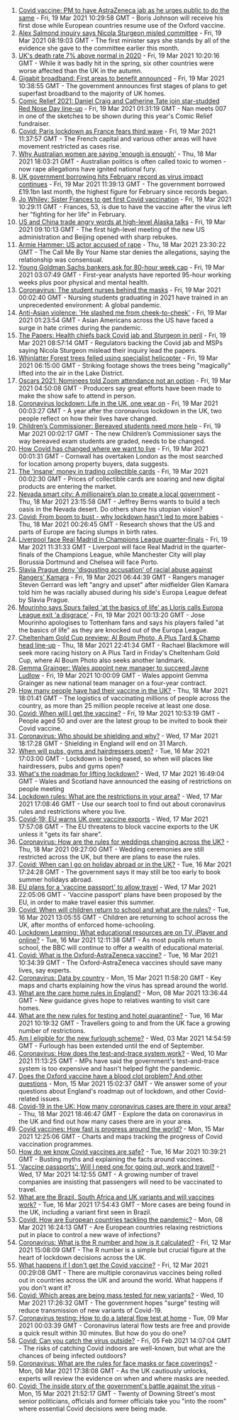 1. [Covid vaccine: PM to have AstraZeneca jab as he urges public to do the same](https://www.bbc.co.uk/news/uk-56452412) - Fri, 19 Mar 2021 10:29:58 GMT - Boris Johnson will receive his first dose while European countries resume use of the Oxford vaccine.
1. [Alex Salmond inquiry says Nicola Sturgeon misled committee](https://www.bbc.co.uk/news/uk-scotland-scotland-politics-56451170) - Fri, 19 Mar 2021 08:19:03 GMT - The first minister says she stands by all of the evidence she gave to the committee earlier this month.
1. [UK's death rate 7% above normal in 2020](https://www.bbc.co.uk/news/health-56456312) - Fri, 19 Mar 2021 10:20:16 GMT - While it was badly hit in the spring, six other countries were worse affected than the UK in the autumn.
1. [Gigabit broadband: First areas to benefit announced](https://www.bbc.co.uk/news/technology-56414966) - Fri, 19 Mar 2021 10:38:55 GMT - The government announces first stages of plans to get superfast broadband to the majority of UK homes.
1. [Comic Relief 2021: Daniel Craig and Catherine Tate join star-studded Red Nose Day line-up](https://www.bbc.co.uk/news/entertainment-arts-56442606) - Fri, 19 Mar 2021 01:31:19 GMT - Nan meets 007 in one of the sketches to be shown during this year's Comic Relief fundraiser.
1. [Covid: Paris lockdown as France fears third wave](https://www.bbc.co.uk/news/world-europe-56450880) - Fri, 19 Mar 2021 11:37:57 GMT - The French capital and various other areas will have movement restricted as cases rise.
1. [Why Australian women are saying 'enough is enough'](https://www.bbc.co.uk/news/world-australia-56438896) - Thu, 18 Mar 2021 18:03:21 GMT - Australian politics is often called toxic to women - now rape allegations have ignited national fury.
1. [UK government borrowing hits February record as virus impact continues](https://www.bbc.co.uk/news/business-56453869) - Fri, 19 Mar 2021 11:39:13 GMT - The government borrowed £19.1bn last month, the highest figure for February since records began.
1. [Jo Whiley: Sister Frances to get first Covid vaccination](https://www.bbc.co.uk/news/uk-england-northamptonshire-56455711) - Fri, 19 Mar 2021 10:29:11 GMT - Frances, 53, is due to have the vaccine after the virus left her "fighting for her life" in February.
1. [US and China trade angry words at high-level Alaska talks](https://www.bbc.co.uk/news/world-us-canada-56452471) - Fri, 19 Mar 2021 09:10:13 GMT - The first high-level meeting of the new US administration and Beijing opened with sharp rebukes.
1. [Armie Hammer: US actor accused of rape](https://www.bbc.co.uk/news/world-us-canada-56451101) - Thu, 18 Mar 2021 23:30:22 GMT - The Call Me By Your Name star denies the allegations, saying the relationship was consensual.
1. [Young Goldman Sachs bankers ask for 80-hour week cap](https://www.bbc.co.uk/news/business-56452494) - Fri, 19 Mar 2021 03:07:49 GMT - First-year analysts have reported 95-hour working weeks plus poor physical and mental health.
1. [Coronavirus: The student nurses behind the masks](https://www.bbc.co.uk/news/health-56354162) - Fri, 19 Mar 2021 00:02:40 GMT - Nursing students graduating in 2021 have trained in an unprecedented environment: A global pandemic.
1. [Anti-Asian violence: 'He slashed me from cheek-to-cheek'](https://www.bbc.co.uk/news/world-us-canada-56446812) - Fri, 19 Mar 2021 01:23:54 GMT - Asian Americans across the US have faced a surge in hate crimes during the pandemic.
1. [The Papers: Health chiefs back Covid jab and Sturgeon in peril](https://www.bbc.co.uk/news/blogs-the-papers-56451760) - Fri, 19 Mar 2021 08:57:14 GMT - Regulators backing the Covid jab and MSPs saying Nicola Sturgeon mislead their inquiry lead the papers.
1. [Whinlatter Forest trees felled using specialist helicopter](https://www.bbc.co.uk/news/uk-england-cumbria-56449620) - Fri, 19 Mar 2021 06:15:00 GMT - Striking footage shows the trees being "magically" lifted into the air in the Lake District.
1. [Oscars 2021: Nominees told Zoom attendance not an option](https://www.bbc.co.uk/news/world-us-canada-56452473) - Fri, 19 Mar 2021 04:50:08 GMT - Producers say great efforts have been made to make the show safe to attend in person.
1. [Coronavirus lockdown: Life in the UK, one year on](https://www.bbc.co.uk/news/uk-56447733) - Fri, 19 Mar 2021 00:03:27 GMT - A year after the coronavirus lockdown in the UK, two people reflect on how their lives have changed.
1. [Children’s Commissioner: Bereaved students need more help](https://www.bbc.co.uk/news/uk-56447734) - Fri, 19 Mar 2021 00:02:17 GMT - The new Children’s Commissioner says the way bereaved exam students are graded, needs to be changed.
1. [How Covid has changed where we want to live](https://www.bbc.co.uk/news/business-56359865) - Fri, 19 Mar 2021 00:01:31 GMT - Cornwall has overtaken London as the most searched for location among property buyers, data suggests.
1. [The 'insane' money in trading collectible cards](https://www.bbc.co.uk/news/business-56413186) - Fri, 19 Mar 2021 00:02:30 GMT - Prices of collectible cards are soaring and new digital products are entering the market.
1. [Nevada smart city: A millionaire’s plan to create a local government](https://www.bbc.co.uk/news/world-us-canada-56409924) - Thu, 18 Mar 2021 23:15:58 GMT - Jeffrey Berns wants to build a tech oasis in the Nevada desert. Do others share his utopian vision?
1. [Covid: From boom to bust - why lockdown hasn't led to more babies](https://www.bbc.co.uk/news/world-56415248) - Thu, 18 Mar 2021 00:26:45 GMT - Research shows that the US and parts of Europe are facing slumps in birth rates.
1. [Liverpool face Real Madrid in Champions League quarter-finals](https://www.bbc.co.uk/sport/football/56454294) - Fri, 19 Mar 2021 11:31:33 GMT - Liverpool will face Real Madrid in the quarter-finals of the Champions League, while Manchester City will play Borussia Dortmund and Chelsea will face Porto.
1. [Slavia Prague deny 'disgusting accusation' of racial abuse against Rangers' Kamara](https://www.bbc.co.uk/sport/football/56451935) - Fri, 19 Mar 2021 06:44:39 GMT - Rangers manager Steven Gerrard was left "angry and upset" after midfielder Glen Kamara told him he was racially abused during his side's Europa League defeat by Slavia Prague.
1. [Mourinho says Spurs failed 'at the basics of life' as Lloris calls Europa League exit 'a disgrace'](https://www.bbc.co.uk/sport/football/56451396) - Fri, 19 Mar 2021 00:13:20 GMT - Jose Mourinho apologises to Tottenham fans and says his players failed "at the basics of life" as they are knocked out of the Europa League.
1. [Cheltenham Gold Cup preview: Al Boum Photo, A Plus Tard & Champ head line-up](https://www.bbc.co.uk/sport/horse-racing/56447196) - Thu, 18 Mar 2021 22:41:34 GMT - Rachael Blackmore will seek more racing history on A Plus Tard in Friday's Cheltenham Gold Cup, where Al Boum Photo also seeks another landmark.
1. [Gemma Grainger: Wales appoint new manager to succeed Jayne Ludlow](https://www.bbc.co.uk/sport/football/56451050) - Fri, 19 Mar 2021 10:00:09 GMT - Wales appoint Gemma Grainger as new national team manager on a four-year contract.
1. [How many people have had their vaccine in the UK?](https://www.bbc.co.uk/news/health-55274833) - Thu, 18 Mar 2021 18:01:41 GMT - The logistics of vaccinating millions of people across the country, as more than 25 million people receive at least one dose.
1. [Covid: When will I get the vaccine?](https://www.bbc.co.uk/news/health-55045639) - Fri, 19 Mar 2021 10:53:19 GMT - People aged 50 and over are the latest group to be invited to book their Covid vaccine.
1. [Coronavirus: Who should be shielding and why?](https://www.bbc.co.uk/news/health-51997151) - Wed, 17 Mar 2021 18:17:28 GMT - Shielding in England will end on 31 March.
1. [When will pubs, gyms and hairdressers open?](https://www.bbc.co.uk/news/explainers-53349989) - Tue, 16 Mar 2021 17:03:00 GMT - Lockdown is being eased, so when will places like hairdressers, pubs and gyms open?
1. [What's the roadmap for lifting lockdown?](https://www.bbc.co.uk/news/explainers-52530518) - Wed, 17 Mar 2021 16:49:04 GMT - Wales and Scotland have announced the easing of restrictions on people meeting
1. [Lockdown rules: What are the restrictions in your area?](https://www.bbc.co.uk/news/uk-54373904) - Wed, 17 Mar 2021 17:08:46 GMT - Use our search tool to find out about coronavirus rules and restrictions where you live.
1. [Covid-19: EU warns UK over vaccine exports](https://www.bbc.co.uk/news/45877605) - Wed, 17 Mar 2021 17:57:08 GMT - The EU threatens to block vaccine exports to the UK unless it "gets its fair share".
1. [Coronavirus: How are the rules for weddings changing across the UK?](https://www.bbc.co.uk/news/explainers-52811509) - Thu, 18 Mar 2021 09:27:00 GMT - Wedding ceremonies are still restricted across the UK, but there are plans to ease the rules.
1. [Covid: When can I go on holiday abroad or in the UK?](https://www.bbc.co.uk/news/explainers-52646738) - Tue, 16 Mar 2021 17:24:28 GMT - The government says it may still be too early to book summer holidays abroad.
1. [EU plans for a 'vaccine passport' to allow travel](https://www.bbc.co.uk/news/world-europe-56436910) - Wed, 17 Mar 2021 22:05:06 GMT - 'Vaccine passport' plans have been proposed by the EU, in order to make travel easier this summer.
1. [Covid: When will children return to school and what are the rules?](https://www.bbc.co.uk/news/education-51643556) - Tue, 16 Mar 2021 13:05:55 GMT - Children are returning to school across the UK, after months of enforced home-schooling.
1. [Lockdown Learning: What educational resources are on TV, iPlayer and online?](https://www.bbc.co.uk/news/education-55591821) - Tue, 16 Mar 2021 12:11:38 GMT - As most pupils return to school, the BBC will continue to offer a wealth of educational material.
1. [Covid: What is the Oxford-AstraZeneca vaccine?](https://www.bbc.co.uk/news/health-55302595) - Tue, 16 Mar 2021 10:34:39 GMT - The Oxford-AstraZeneca vaccines should save many lives, say experts.
1. [Coronavirus: Data by country](https://www.bbc.co.uk/news/world-51235105) - Mon, 15 Mar 2021 11:58:20 GMT - Key maps and charts explaining how the virus has spread around the world.
1. [What are the care home rules in England?](https://www.bbc.co.uk/news/explainers-53503712) - Mon, 08 Mar 2021 13:36:44 GMT - New guidance gives hope to relatives wanting to visit care homes.
1. [What are the new rules for testing and hotel quarantine?](https://www.bbc.co.uk/news/explainers-52544307) - Tue, 16 Mar 2021 10:19:32 GMT - Travellers going to and from the UK face a growing number of restrictions.
1. [Am I eligible for the new furlough scheme?](https://www.bbc.co.uk/news/explainers-52135342) - Wed, 03 Mar 2021 14:54:59 GMT - Furlough has been extended until the end of September.
1. [Coronavirus: How does the test-and-trace system work?](https://www.bbc.co.uk/news/explainers-52442754) - Wed, 10 Mar 2021 11:13:25 GMT - MPs have said the government's test-and-trace system is too expensive and hasn't helped fight the pandemic.
1. [Does the Oxford vaccine have a blood clot problem? And other questions](https://www.bbc.co.uk/news/world-asia-china-51176409) - Mon, 15 Mar 2021 15:02:37 GMT - We answer some of your questions about England's roadmap out of lockdown, and other Covid-related issues.
1. [Covid-19 in the UK: How many coronavirus cases are there in your area?](https://www.bbc.co.uk/news/uk-51768274) - Thu, 18 Mar 2021 18:46:47 GMT - Explore the data on coronavirus in the UK and find out how many cases there are in your area.
1. [Covid vaccines: How fast is progress around the world?](https://www.bbc.co.uk/news/world-56237778) - Mon, 15 Mar 2021 12:25:06 GMT - Charts and maps tracking the progress of Covid vaccination programmes.
1. [How do we know Covid vaccines are safe?](https://www.bbc.co.uk/news/health-55056016) - Tue, 16 Mar 2021 10:39:21 GMT - Busting myths and explaining the facts around vaccines.
1. ['Vaccine passports': Will I need one for going out, work and travel?](https://www.bbc.co.uk/news/explainers-55718553) - Wed, 17 Mar 2021 14:12:55 GMT - A growing number of travel companies are insisting that passengers will need to be vaccinated to travel.
1. [What are the Brazil, South Africa and UK variants and will vaccines work?](https://www.bbc.co.uk/news/health-55659820) - Tue, 16 Mar 2021 17:54:43 GMT - More cases are being found in the UK, including a variant first seen in Brazil.
1. [Covid: How are European countries tackling the pandemic?](https://www.bbc.co.uk/news/explainers-53640249) - Mon, 08 Mar 2021 16:24:13 GMT - Are European countries relaxing restrictions put in place to control a new wave of infections?
1. [Coronavirus: What is the R number and how is it calculated?](https://www.bbc.co.uk/news/health-52473523) - Fri, 12 Mar 2021 15:08:09 GMT - The R number is a simple but crucial figure at the heart of lockdown decisions across the UK.
1. [What happens if I don't get the Covid vaccine?](https://www.bbc.co.uk/news/health-56359242) - Fri, 12 Mar 2021 00:29:08 GMT - There are multiple coronavirus vaccines being rolled out in countries across the UK and around the world. What happens if you don't want it?
1. [Covid: Which areas are being mass tested for new variants?](https://www.bbc.co.uk/news/explainers-54872039) - Wed, 10 Mar 2021 17:26:32 GMT - The government hopes "surge" testing will reduce transmission of new variants of Covid-19.
1. [Coronavirus testing: How to do a lateral flow test at home](https://www.bbc.co.uk/news/health-56326456) - Tue, 09 Mar 2021 00:03:39 GMT - Coronavirus lateral flow tests are free and provide a quick result within 30 minutes. But how do you do one?
1. [Covid: Can you catch the virus outside?](https://www.bbc.co.uk/news/explainers-55680305) - Fri, 05 Feb 2021 14:07:04 GMT - The risks of catching Covid indoors are well-known, but what are the chances of being infected outdoors?
1. [Coronavirus: What are the rules for face masks or face coverings?](https://www.bbc.co.uk/news/health-51205344) - Mon, 08 Mar 2021 17:38:08 GMT - As the UK cautiously unlocks, experts will review the evidence on when and where masks are needed.
1. [Covid: The inside story of the government's battle against the virus](https://www.bbc.co.uk/news/uk-politics-56361599) - Mon, 15 Mar 2021 21:52:17 GMT - Twenty of Downing Street's most senior politicians, officials and former officials take you "into the room" where essential Covid decisions were being made.
